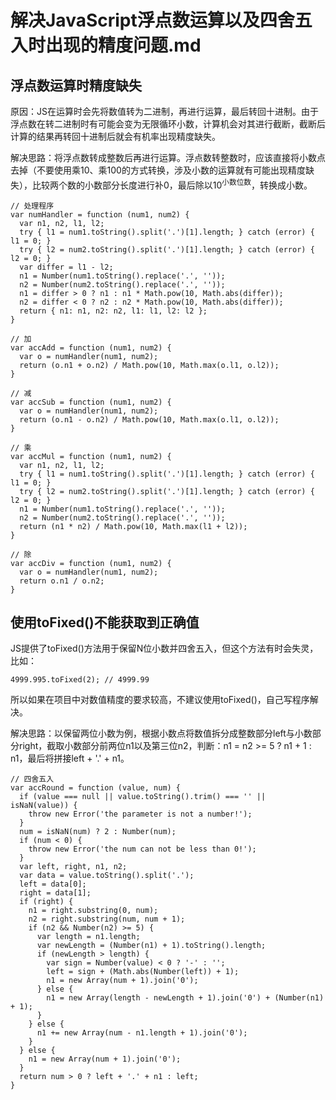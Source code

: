 # 解决JavaScript浮点数运算以及四舍五入时出现的精度问题.md

## 浮点数运算时精度缺失

原因：JS在运算时会先将数值转为二进制，再进行运算，最后转回十进制。由于浮点数在转二进制时有可能会变为无限循环小数，计算机会对其进行截断，截断后计算的结果再转回十进制后就会有机率出现精度缺失。

解决思路：将浮点数转成整数后再进行运算。浮点数转整数时，应该直接将小数点去掉（不要使用乘10、乘100的方式转换，涉及小数的运算就有可能出现精度缺失），比较两个数的小数部分长度进行补0，最后除以10<sup>小数位数</sup>，转换成小数。

    // 处理程序
    var numHandler = function (num1, num2) {
      var n1, n2, l1, l2;
      try { l1 = num1.toString().split('.')[1].length; } catch (error) { l1 = 0; }
      try { l2 = num2.toString().split('.')[1].length; } catch (error) { l2 = 0; }
      var differ = l1 - l2;
      n1 = Number(num1.toString().replace('.', ''));
      n2 = Number(num2.toString().replace('.', ''));
      n1 = differ > 0 ? n1 : n1 * Math.pow(10, Math.abs(differ));
      n2 = differ < 0 ? n2 : n2 * Math.pow(10, Math.abs(differ));
      return { n1: n1, n2: n2, l1: l1, l2: l2 };
    }

    // 加
    var accAdd = function (num1, num2) {
      var o = numHandler(num1, num2);
      return (o.n1 + o.n2) / Math.pow(10, Math.max(o.l1, o.l2));
    }

    // 减
    var accSub = function (num1, num2) {
      var o = numHandler(num1, num2);
      return (o.n1 - o.n2) / Math.pow(10, Math.max(o.l1, o.l2));
    }

    // 乘
    var accMul = function (num1, num2) {
      var n1, n2, l1, l2;
      try { l1 = num1.toString().split('.')[1].length; } catch (error) { l1 = 0; }
      try { l2 = num2.toString().split('.')[1].length; } catch (error) { l2 = 0; }
      n1 = Number(num1.toString().replace('.', ''));
      n2 = Number(num2.toString().replace('.', ''));
      return (n1 * n2) / Math.pow(10, Math.max(l1 + l2));
    }

    // 除
    var accDiv = function (num1, num2) {
      var o = numHandler(num1, num2);
      return o.n1 / o.n2;
    }

## 使用toFixed()不能获取到正确值

JS提供了toFixed()方法用于保留N位小数并四舍五入，但这个方法有时会失灵，比如：

    4999.995.toFixed(2); // 4999.99

所以如果在项目中对数值精度的要求较高，不建议使用toFixed()，自己写程序解决。

解决思路：以保留两位小数为例，根据小数点将数值拆分成整数部分left与小数部分right，截取小数部分前两位n1以及第三位n2，判断：n1 = n2 >= 5 ? n1 + 1 : n1，最后将拼接left + '.' + n1。

    // 四舍五入
    var accRound = function (value, num) {
      if (value === null || value.toString().trim() === '' || isNaN(value)) {
        throw new Error('the parameter is not a number!');
      }
      num = isNaN(num) ? 2 : Number(num);
      if (num < 0) {
        throw new Error('the num can not be less than 0!');
      }
      var left, right, n1, n2;
      var data = value.toString().split('.');
      left = data[0];
      right = data[1];
      if (right) {
        n1 = right.substring(0, num);
        n2 = right.substring(num, num + 1);
        if (n2 && Number(n2) >= 5) {
          var length = n1.length;
          var newLength = (Number(n1) + 1).toString().length;
          if (newLength > length) {
            var sign = Number(value) < 0 ? '-' : '';
            left = sign + (Math.abs(Number(left)) + 1);
            n1 = new Array(num + 1).join('0');
          } else {
            n1 = new Array(length - newLength + 1).join('0') + (Number(n1) + 1);
          }
        } else {
          n1 += new Array(num - n1.length + 1).join('0');
        }
      } else {
        n1 = new Array(num + 1).join('0');
      }
      return num > 0 ? left + '.' + n1 : left;
    }